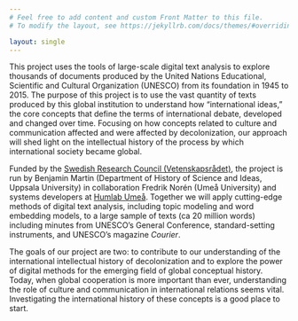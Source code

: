 ```yaml
---
# Feel free to add content and custom Front Matter to this file.
# To modify the layout, see https://jekyllrb.com/docs/themes/#overriding-theme-defaults

layout: single
---
```


This project uses the tools of large-scale digital text analysis to explore thousands of documents produced by the United Nations Educational, Scientific and Cultural Organization (UNESCO) from its foundation in 1945 to 2015. The purpose of this project is to use the vast quantity of texts produced by this global institution to understand how “international ideas,” the core concepts that define the terms of international debate, developed and changed over time. Focusing on how concepts related to culture and communication affected and were affected by decolonization, our approach will shed light on the intellectual history of the process by which international society became global.

Funded by the [Swedish Research Council (Vetenskapsrådet)](https://www.vr.se/english), the project is run by Benjamin Martin (Department of History of Science and Ideas, Uppsala University) in collaboration Fredrik Norén (Umeå University) and systems developers at [Humlab Umeå](https://www.umu.se/en/humlab/). Together we will apply cutting-edge methods of digital text analysis, including topic modeling and word embedding models, to a large sample of texts (ca 20 million words) including minutes from UNESCO’s General Conference, standard-setting instruments, and UNESCO’s magazine _Courier_.

The goals of our project are two: to contribute to our understanding of the international intellectual history of decolonization and to explore the power of digital methods for the emerging field of global conceptual history. Today, when global cooperation is more important than ever, understanding the role of culture and communication in international relations seems vital. Investigating the international history of these concepts is a good place to start.
